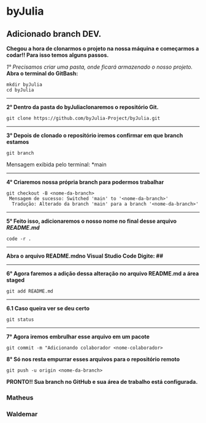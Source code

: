 # byJulia

## Adicionado branch DEV. 

<strong>
  Chegou a hora de clonarmos o projeto na nossa máquina e começarmos a codar!!
  Para isso temos alguns passos.
</strong>

<em>1° Precisamos criar uma pasta, onde ficará armazenado o nosso projeto.</em>
<strong>Abra o terminal do GitBash:</strong>

```shell
mkdir byJulia
cd byJulia
```
<hr>
<strong>2° Dentro da pasta do byJuliaclonaremos o repositório Git.</strong>

```shell
git clone https://github.com/byJulia-Project/byJulia.git
```
<hr>
<strong>3° Depois de clonado o repositório iremos confirmar em que branch estamos</strong>

```shell
git branch
```
Mensagem exibida pelo terminal: *main
<hr>
<strong>4° Criaremos nossa própria branch para podermos trabalhar</strong>

```shell
git checkout -B <nome-da-branch> 
 Mensagem de sucesso: Switched 'main' to '<nome-da-branch>'
  Tradução: Alterado da branch 'main' para a branch '<nome-da-branch>'
```
<hr>
<strong>5° Feito isso, adicionaremos o nosso nome no final desse arquivo  <em>README.md</em></strong>

```shell
code -r .
```
<hr>
<strong>
  Abra o arquivo README.mdno Visual Studio Code
  Digite: ## <nome-do-colaborador>
</strong>
<hr>
<strong>6° Agora faremos a adição dessa alteração no arquivo README.md a área staged</strong>

```shell
git add README.md
```
<hr>
<strong>6.1 Caso queira ver se deu certo</strong>

```shell
git status
```
<hr>
<strong>7° Agora iremos embrulhar esse arquivo em um pacote</strong>

```shell
git commit -m "Adicionando colaborador <nome-colaborador>
```
<strong>8° Só nos resta empurrar esses arquivos para o repositório remoto</strong>

```shell
git push -u origin <nome-da-branch>
```
<strong>PRONTO!! Sua branch no GitHub e sua área de trabalho está configurada.</strong>

### Matheus
### Waldemar